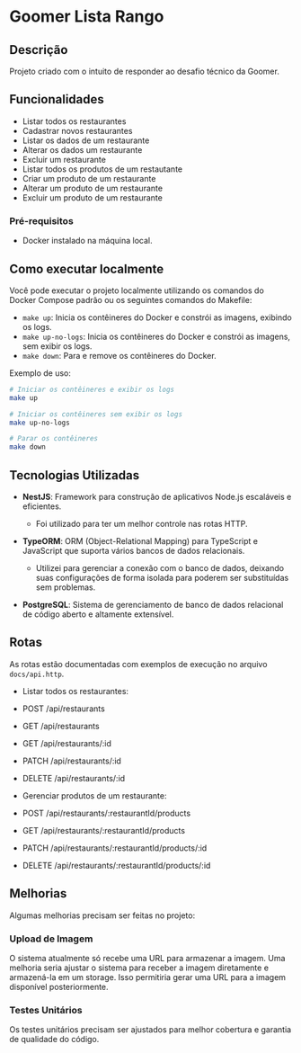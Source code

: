 # Goomer Lista Rango

## Descrição
Projeto criado com o intuito de responder ao desafio técnico da Goomer.

## Funcionalidades
- Listar todos os restaurantes
- Cadastrar novos restaurantes
- Listar os dados de um restaurante
- Alterar os dados um restaurante
- Excluir um restaurante
- Listar todos os produtos de um restautante
- Criar um produto de um restaurante
- Alterar um produto de um restaurante
- Excluir um produto de um restaurante

### Pré-requisitos
- Docker instalado na máquina local.

## Como executar localmente
Você pode executar o projeto localmente utilizando os comandos do Docker Compose padrão ou os seguintes comandos do Makefile:

- `make up`: Inicia os contêineres do Docker e constrói as imagens, exibindo os logs.
- `make up-no-logs`: Inicia os contêineres do Docker e constrói as imagens, sem exibir os logs.
- `make down`: Para e remove os contêineres do Docker.

Exemplo de uso:

```bash
# Iniciar os contêineres e exibir os logs
make up

# Iniciar os contêineres sem exibir os logs
make up-no-logs

# Parar os contêineres
make down
```

## Tecnologias Utilizadas

- **NestJS**: Framework para construção de aplicativos Node.js escaláveis e eficientes.
  - Foi utilizado para ter um melhor controle nas rotas HTTP.
  
- **TypeORM**: ORM (Object-Relational Mapping) para TypeScript e JavaScript que suporta vários bancos de dados relacionais. 
  - Utilizei para gerenciar a conexão com o banco de dados, deixando suas configurações de forma isolada para poderem ser substituídas sem problemas.

- **PostgreSQL**: Sistema de gerenciamento de banco de dados relacional de código aberto e altamente extensível.

## Rotas
As rotas estão documentadas com exemplos de execução no arquivo `docs/api.http`. 

- Listar todos os restaurantes:
- POST /api/restaurants
- GET /api/restaurants
- GET /api/restaurants/:id
- PATCH /api/restaurants/:id
- DELETE /api/restaurants/:id

- Gerenciar produtos de um restaurante:
- POST /api/restaurants/:restaurantId/products
- GET /api/restaurants/:restaurantId/products
- PATCH /api/restaurants/:restaurantId/products/:id
- DELETE /api/restaurants/:restaurantId/products/:id

## Melhorias

Algumas melhorias precisam ser feitas no projeto:

### Upload de Imagem
O sistema atualmente só recebe uma URL para armazenar a imagem. Uma melhoria seria ajustar o sistema para receber a imagem diretamente e armazená-la em um storage. Isso permitiria gerar uma URL para a imagem disponível posteriormente.

### Testes Unitários
Os testes unitários precisam ser ajustados para melhor cobertura e garantia de qualidade do código.

<!-- Nest is [MIT licensed](LICENSE). -->
